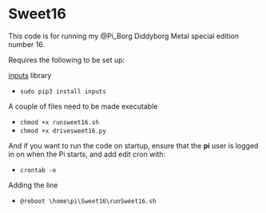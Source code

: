 # Sweet16
This code is for running my @Pi_Borg Diddyborg Metal special edition number 16.

Requires the following to be set up:

[inputs](https://github.com/zeth/inputs) library
- `sudo pip3 install inputs`

A couple of files need to be made executable
- `chmod +x runsweet16.sh`
- `chmod +x drivesweet16.py`

And if you want to run the code on startup, ensure that the __pi__ user is logged in on when the Pi starts, and add edit cron with:
- `crontab -e`

Adding the line
- `@reboot \home\pi\Sweet16\runSweet16.sh`

